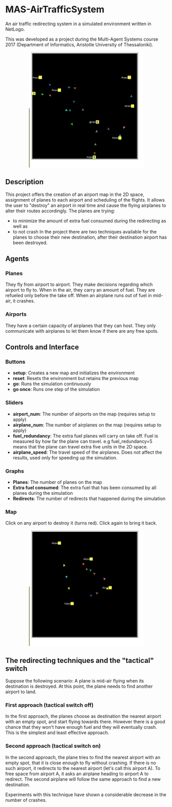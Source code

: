 # MAS-AirTrafficSystem
An air traffic redirecting system in a simulated environment written in NetLogo.

This was developed as a project during the Multi-Agent Systems course 2017 (Department of Informatics, Aristotle University of Thessaloniki).

<p align="center">
<img src="https://raw.githubusercontent.com/Kostis-S-Z/MAS-AirTrafficSystem/master/images/flying.gif" alt="flying image" width="360" height="360">
</p>

## Description
This project offers the creation of an airport map in the 2D space, assignment of planes to each airport and scheduling of the flights. It allows the user to "destroy" an airport in real time and cause the flying airplanes to alter their routes accordingly. The planes are trying:
- to minimize the amount of extra fuel consumed during the redirecting as well as 
- to not crash
In the project there are two techniques available for the planes to choose their new destination, after their destination airport has been destroyed.

## Agents
### Planes
They fly from airport to airport. They make decisions regarding which airport to fly to. When in the air, they carry an amount of fuel. They are refueled only before the take off. When an airplane runs out of fuel in mid-air, it crashes.
### Airports
They have a certain capacity of airplanes that they can host. They only communicate with airplanes to let them know if there are any free spots.

## Controls and Interface
### Buttons
- __setup__: Creates a new map and initializes the environment
- __reset__: Resets the environment but retains the previous map
- __go__: Runs the simulation continuously
- __go once__: Runs one step of the simulation

### Sliders
- __airport_num__: The number of airports on the map (requires setup to apply)
- __airplane_num__: The number of airplanes on the map (requires setup to apply)
- __fuel_redundancy__: The extra fuel planes will carry on take off. Fuel is measured by how far the plane can travel. e.g fuel_redundancy=5 means that the plane can travel extra five units in the 2D space.
- __airplane_speed__: The travel speed of the airplanes. Does not affect the results, used only for speeding up the simulation.

### Graphs
- __Planes__: The number of planes on the map
- __Extra fuel consumed__: The extra fuel that has been consumed by all planes during the simulation
- __Redirects__: The number of redirects that happened during the simulation

### Map
Click on any airport to destroy it (turns red). Click again to bring it back.
<p align="center">
<img src="https://raw.githubusercontent.com/Kostis-S-Z/MAS-AirTrafficSystem/master/images/redirecting.gif" alt="flying image" width="360" height="360">
</p>


## The redirecting techniques and the "tactical" switch
Suppose the following scenario: A plane is mid-air flying when its destination is destroyed. At this point, the plane needs to find another airport to land.

### First approach (tactical switch off)
In the first approach, the planes choose as destination the nearest airport with an empty spot, and start flying towards there. However there is a good chance that they won't have enough fuel and they will eventually crash. This is the simplest and least effective approach.

### Second approach (tactical switch on)
In the second approach, the plane tries to find the nearest airport with an empty spot, that it is close enough to fly without crashing. If there is no such airport, it redirects to the nearest airport (let's call this airport A). To free space from airport A, it asks an airplane heading to airport A to redirect. The second airplane will follow the same approach to find a new destination.

Experiments with this technique have shown a considerable decrease in the number of crashes.

